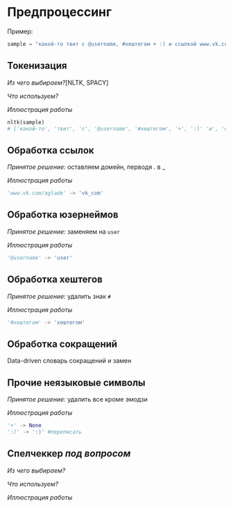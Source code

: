 # Предпроцессинг

Пример: 
```python
sample = "какой-то твит с @username, #хештегом + :) и ссылкой www.vk.com/aglade!"
```

## Токенизация

*Из чего выбираем?*\[NLTK, SPACY\]

*Что используем?* 

*Иллюстрация работы*

```python
nltk(sample)
# ['какой-то', 'твит', 'с', '@username', '#хештегом', '+', ':)' 'и', 'ссылкой', 'www.vk.com/aglade']
```

## Обработка ссылок

*Принятое решение:* оставляем домейн, перводя . в _

*Иллюстрация работы*

```python
'www.vk.com/aglade' -> 'vk_com'
```

## Обработка юзернеймов

*Принятое решение:* заменяем на `user`

*Иллюстрация работы*

```python
'@username' -> 'user'
```

## Обработка хештегов

*Принятое решение:* удалить знак `#`

*Иллюстрация работы*

```python
'#хештегом' -> 'хештегом'
```

## Обработка сокращений

Data-driven словарь сокращений и замен

## Прочие неязыковые символы

*Принятое решение:* удалить все кроме эмодзи

*Иллюстрация работы*

```python
'+' -> None
':)' -> ':)' #переписать
```

## Спелчеккер *под вопросом*

*Из чего выбираем?*

*Что используем?*

*Иллюстрация работы*
